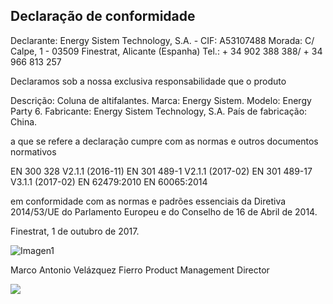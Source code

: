 ## Declaração de conformidade

Declarante: Energy Sistem Technology, S.A. - CIF: A53107488
Morada: C/ Calpe, 1 - 03509 Finestrat, Alicante (Espanha)
Tel.: + 34 902 388 388/ + 34 966 813 257

Declaramos sob a nossa exclusiva responsabilidade que o produto

Descrição: Coluna de altifalantes.
Marca: Energy Sistem. 
Modelo: Energy Party 6.
Fabricante: Energy Sistem Technology, S.A. 
País de fabricação:  China.

a que se refere a declaração cumpre com as normas e outros documentos normativos

EN 300 328 V2.1.1 (2016-11)
EN 301 489-1 V2.1.1 (2017-02) 
EN 301 489-17 V3.1.1 (2017-02) 
EN 62479:2010
EN 60065:2014

em conformidade com as normas e padrões essenciais da Diretiva 2014/53/UE do Parlamento Europeu e do Conselho de 16 de Abril de 2014.

Finestrat, 1 de outubro de 2017.

![Imagen1](http://static.energysistem.com/images/manuals/42833/5915cdf54910a.jpg)

Marco Antonio Velázquez Fierro
Product Management Director

![](http://static.energysistem.com/images/manuals/39052/54887c2a4f567.jpg)

